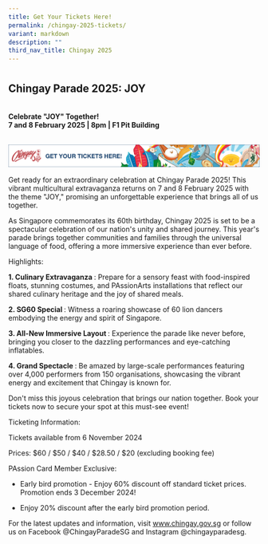 ```yaml
---
title: Get Your Tickets Here!
permalink: /chingay-2025-tickets/
variant: markdown
description: ""
third_nav_title: Chingay 2025
---
```

<h1></h1>
<h2>Chingay Parade 2025: JOY</h2>
<br><b>Celebrate "JOY" Together!</b><br>
<b>7 and 8 February 2025 | 8pm | F1 Pit Building</b><br>
<br>

<a target="_blank" href="https://sistic.com.sg/events/chingay0225/"><img src="/images/Chingay2025/Ticketing_Banner.png"></a>

<p>Get ready for an extraordinary celebration at Chingay Parade 2025! This
vibrant multicultural extravaganza returns on 7 and 8 February 2025 with the theme "JOY," promising
an unforgettable experience that brings all of us together.</p>

<p>As Singapore commemorates its 60th birthday, Chingay 2025 is set to be
a spectacular celebration of our nation's unity and shared journey. This
year's parade brings together communities and families through the universal
language of food, offering a more immersive experience than ever before.</p>
<p>Highlights:</p>

<p> <strong>1. Culinary Extravaganza </strong>: Prepare for a sensory feast with food-inspired
floats, stunning costumes, and PAssionArts installations that reflect our
shared culinary heritage and the joy of shared meals.</p>

<p> <strong>2. SG60 Special </strong>: Witness a roaring showcase of 60 lion dancers embodying
the energy and spirit of Singapore.</p>

<p><strong> 3. All-New Immersive Layout </strong>: Experience the parade like never before, bringing
you closer to the dazzling performances and eye-catching inflatables.</p>

<p><strong>4. Grand Spectacle </strong>: Be amazed by large-scale performances featuring over 4,000 performers from 150 organisations, showcasing the vibrant energy and excitement that Chingay is known for.</p>

<p>Don't miss this joyous celebration that brings our nation together. Book
your tickets now to secure your spot at this must-see event!</p>
<p>Ticketing Information:</p>

<p>Tickets available from 6 November 2024</p>

<p>Prices: $60 / $50 / $40 / $28.50 / $20 (excluding booking fee)</p>

<p>PAssion Card Member Exclusive:</p>
<ul data-tight="true" class="tight">
<li>
<p>Early bird promotion - Enjoy 60% discount off standard ticket prices. Promotion ends 3 December 2024!</p>
</li>
<li>
<p>Enjoy 20% discount after the early bird promotion period.</p>
</li>
</ul>


For the latest updates and information, visit <a rel="noopener noreferrer nofollow" target="_blank">www.chingay.gov.sg</a> or
follow us on Facebook @ChingayParadeSG and Instagram @chingayparadesg.